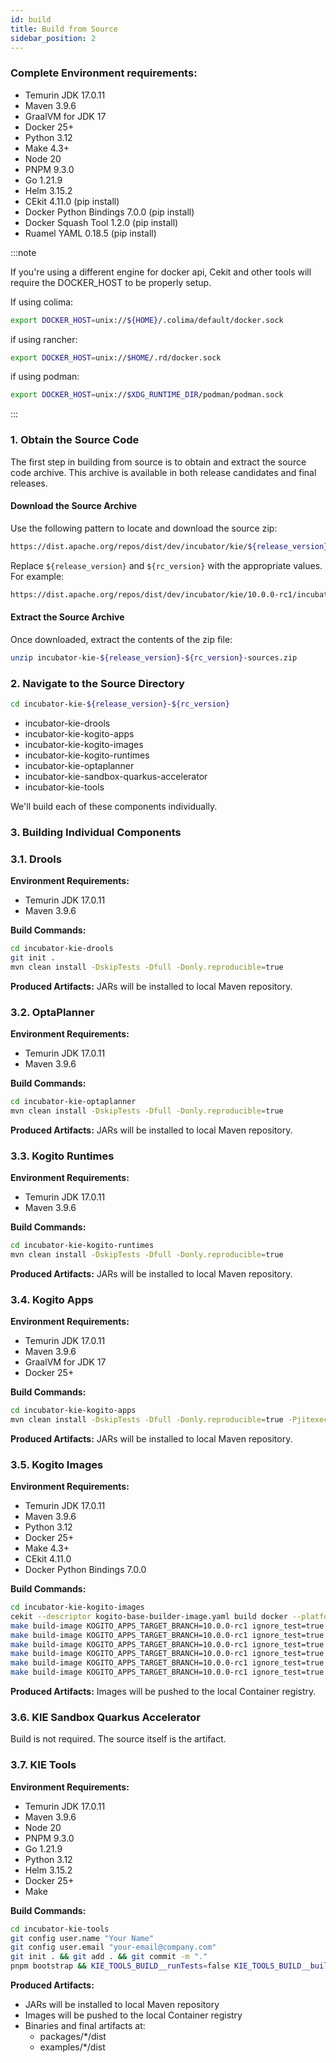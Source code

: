 ```yaml
---
id: build
title: Build from Source
sidebar_position: 2
---
```


### Complete Environment requirements:

- Temurin JDK 17.0.11
- Maven 3.9.6
- GraalVM for JDK 17
- Docker 25+
- Python 3.12
- Make 4.3+
- Node 20
- PNPM 9.3.0
- Go 1.21.9
- Helm 3.15.2 
- CEkit 4.11.0 (pip install)
- Docker Python Bindings 7.0.0 (pip install)
- Docker Squash Tool 1.2.0 (pip install)
- Ruamel YAML 0.18.5 (pip install)

:::note

If you're using a different engine for docker api, Cekit and other tools will require the DOCKER_HOST to be properly setup.

If using colima:
 ```bash
 export DOCKER_HOST=unix://${HOME}/.colima/default/docker.sock
 ```

if using rancher:

 ```bash
 export DOCKER_HOST=unix://$HOME/.rd/docker.sock
 ```

if using podman:

 ```bash
 export DOCKER_HOST=unix://$XDG_RUNTIME_DIR/podman/podman.sock
 ```

:::

### 1. Obtain the Source Code

The first step in building from source is to obtain and extract the source code archive. This archive is available in both release candidates and final releases.

#### Download the Source Archive

Use the following pattern to locate and download the source zip:

```bash
https://dist.apache.org/repos/dist/dev/incubator/kie/${release_version}-${rc_version}/incubator-kie-${release_version}-${rc_version}-sources.zip
```

Replace `${release_version}` and `${rc_version}` with the appropriate values. For example:


```bash
https://dist.apache.org/repos/dist/dev/incubator/kie/10.0.0-rc1/incubator-kie-10.0.0-rc1-sources.zip
```

#### Extract the Source Archive

Once downloaded, extract the contents of the zip file:

```bash
unzip incubator-kie-${release_version}-${rc_version}-sources.zip
```

### 2. Navigate to the Source Directory

```bash
cd incubator-kie-${release_version}-${rc_version}
```

- incubator-kie-drools
- incubator-kie-kogito-apps
- incubator-kie-kogito-images
- incubator-kie-kogito-runtimes
- incubator-kie-optaplanner
- incubator-kie-sandbox-quarkus-accelerator
- incubator-kie-tools

We'll build each of these components individually.

### 3. Building Individual Components

### 3.1. Drools

**Environment Requirements:**
- Temurin JDK 17.0.11
- Maven 3.9.6

**Build Commands:**
```bash
cd incubator-kie-drools
git init .
mvn clean install -DskipTests -Dfull -Donly.reproducible=true
```

**Produced Artifacts:** JARs will be installed to local Maven repository.

### 3.2. OptaPlanner

**Environment Requirements:**
- Temurin JDK 17.0.11
- Maven 3.9.6

**Build Commands:**
```bash
cd incubator-kie-optaplanner
mvn clean install -DskipTests -Dfull -Donly.reproducible=true
```

**Produced Artifacts:** JARs will be installed to local Maven repository.

### 3.3. Kogito Runtimes

**Environment Requirements:**
- Temurin JDK 17.0.11
- Maven 3.9.6

**Build Commands:**
```bash
cd incubator-kie-kogito-runtimes
mvn clean install -DskipTests -Dfull -Donly.reproducible=true
```

**Produced Artifacts:** JARs will be installed to local Maven repository.

### 3.4. Kogito Apps

**Environment Requirements:**
- Temurin JDK 17.0.11
- Maven 3.9.6
- GraalVM for JDK 17
- Docker 25+

**Build Commands:**
```bash
cd incubator-kie-kogito-apps
mvn clean install -DskipTests -Dfull -Donly.reproducible=true -Pjitexecutor-native
```

**Produced Artifacts:** JARs will be installed to local Maven repository.

### 3.5. Kogito Images

**Environment Requirements:**
- Temurin JDK 17.0.11
- Maven 3.9.6
- Python 3.12
- Docker 25+
- Make 4.3+
- CEkit 4.11.0
- Docker Python Bindings 7.0.0

**Build Commands:**
```bash
cd incubator-kie-kogito-images
cekit --descriptor kogito-base-builder-image.yaml build docker --platform linux/amd64
make build-image KOGITO_APPS_TARGET_BRANCH=10.0.0-rc1 ignore_test=true image_name=kogito-data-index-ephemeral
make build-image KOGITO_APPS_TARGET_BRANCH=10.0.0-rc1 ignore_test=true image_name=kogito-data-index-postgresql
make build-image KOGITO_APPS_TARGET_BRANCH=10.0.0-rc1 ignore_test=true image_name=kogito-jit-runner
make build-image KOGITO_APPS_TARGET_BRANCH=10.0.0-rc1 ignore_test=true image_name=kogito-jobs-service-allinone
make build-image KOGITO_APPS_TARGET_BRANCH=10.0.0-rc1 ignore_test=true image_name=kogito-jobs-service-ephemeral
make build-image KOGITO_APPS_TARGET_BRANCH=10.0.0-rc1 ignore_test=true image_name=kogito-jobs-service-postgresql
```

**Produced Artifacts:** Images will be pushed to the local Container registry.

### 3.6. KIE Sandbox Quarkus Accelerator

Build is not required. The source itself is the artifact.

### 3.7. KIE Tools

**Environment Requirements:**
- Temurin JDK 17.0.11
- Maven 3.9.6
- Node 20
- PNPM 9.3.0
- Go 1.21.9
- Python 3.12
- Helm 3.15.2
- Docker 25+
- Make

**Build Commands:**
```bash
cd incubator-kie-tools
git config user.name "Your Name"
git config user.email "your-email@company.com"
git init . && git add . && git commit -m "."
pnpm bootstrap && KIE_TOOLS_BUILD__runTests=false KIE_TOOLS_BUILD__buildExamples=true KIE_TOOLS_BUILD__buildContainerImages=true pnpm -r --workspace-concurrency=1 build:prod && echo 'BUILD SUCCESS! 🎉' || echo 'BUILD FAILURE ❌'
```

**Produced Artifacts:**
- JARs will be installed to local Maven repository
- Images will be pushed to the local Container registry
- Binaries and final artifacts at:
  - packages/*/dist
  - examples/*/dist
